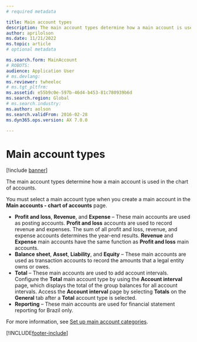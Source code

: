 ```yaml
---
# required metadata

title: Main account types
description: The main account types determine how a main account is used in the chart of accounts.
author: aprilolson
ms.date: 11/21/2022
ms.topic: article
# optional metadata

ms.search.form: MainAccount
# ROBOTS: 
audience: Application User
# ms.devlang: 
ms.reviewer: twheeloc
# ms.tgt_pltfrm: 
ms.assetid: e55b9c0e-597b-46d4-b453-81c780939b6d
ms.search.region: Global
# ms.search.industry: 
ms.author: aolson
ms.search.validFrom: 2016-02-28
ms.dyn365.ops.version: AX 7.0.0

---
```


# Main account types

[!include [banner](../includes/banner.md)]

The main account types determine how a main account is used in the chart of accounts.

You must select a main account type when you create a main account in the **Main accounts - chart of accounts** page.
-   **Profit and loss**, **Revenue**, and **Expense** – These main accounts are used as posting accounts. **Profit and loss** accounts are used to record revenue and expenses. The sum of all profit and loss, revenue, and expense accounts determines the year-end results. **Revenue** and **Expense** main accounts have the same function as **Profit and loss** main accounts.
-   **Balance sheet**, **Asset**, **Liability**, and **Equity** – These main accounts are used as transaction accounts to record the amounts that a legal entity owns or owes.
-   **Total** – These main accounts are used to add account intervals. Configure the **Total** main account type by using the **Account interval** page, which displays the total of the group balances for all account intervals. Access the **Account interval** page by selecting **Totals** on the **General** tab after a **Total** account type is selected.
-   **Reporting** – These main accounts are used for financial statement reporting for Brazil only.

For more information, see [Set up main account categories](tasks/set-up-main-account-categories.md).





[!INCLUDE[footer-include](../../includes/footer-banner.md)]
